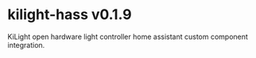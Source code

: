 # kilight-hass v0.1.9
KiLight open hardware light controller home assistant custom component integration.

